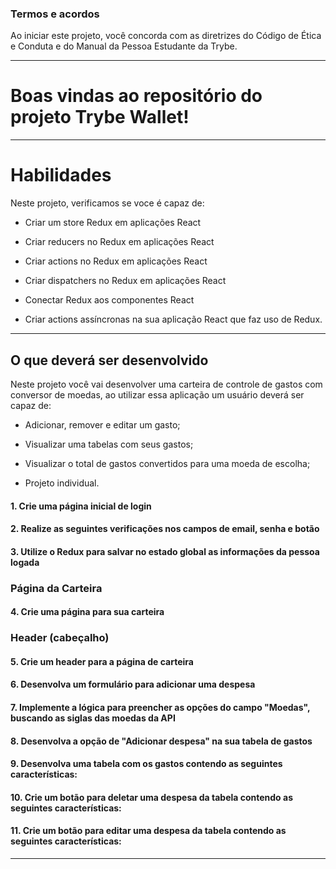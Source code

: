 ### Termos e acordos

Ao iniciar este projeto, você concorda com as diretrizes do Código de Ética e Conduta e do Manual da Pessoa Estudante da Trybe.

---

# Boas vindas ao repositório do projeto Trybe Wallet!

---


# Habilidades
Neste projeto, verificamos se voce é capaz de:

  * Criar um store Redux em aplicações React

  * Criar reducers no Redux em aplicações React

  * Criar actions no Redux em aplicações React

  * Criar dispatchers no Redux em aplicações React

  * Conectar Redux aos componentes React

  * Criar actions assíncronas na sua aplicação React que faz uso de Redux.

---

## O que deverá ser desenvolvido

Neste projeto você vai desenvolver uma carteira de controle de gastos com conversor de moedas, ao utilizar essa aplicação um usuário deverá ser capaz de:
  - Adicionar, remover e editar um gasto;
  - Visualizar uma tabelas com seus gastos;
  - Visualizar o total de gastos convertidos para uma moeda de escolha;

  - Projeto individual.


#### 1. Crie uma página inicial de login

#### 2. Realize as seguintes verificações nos campos de email, senha e botão

#### 3. Utilize o Redux para salvar no estado global as informações da pessoa logada

### Página da Carteira

#### 4. Crie uma página para sua carteira 

### Header (cabeçalho)

#### 5. Crie um header para a página de carteira 

#### 6. Desenvolva um formulário para adicionar uma despesa 

#### 7. Implemente a lógica para preencher as opções do campo "Moedas", buscando as siglas das moedas da API

#### 8. Desenvolva a opção de "Adicionar despesa" na sua tabela de gastos

#### 9. Desenvolva uma tabela com os gastos contendo as seguintes características:

#### 10. Crie um botão para deletar uma despesa da tabela contendo as seguintes características:

#### 11. Crie um botão para editar uma despesa da tabela contendo as seguintes características:

---
